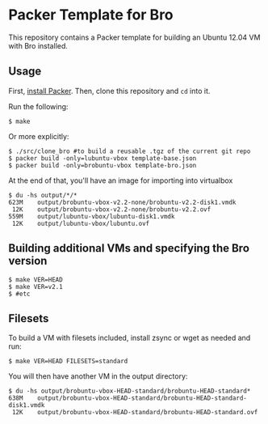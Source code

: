 # Packer Template for Bro

This repository contains a Packer template for building an Ubuntu 12.04 VM
with Bro installed.

## Usage

First, [install Packer](http://www.packer.io/intro/getting-started/setup.html).
Then, clone this repository and `cd` into it.

Run the following:

    $ make

Or more explicitly:

    $ ./src/clone_bro #to build a reusable .tgz of the current git repo
    $ packer build -only=lubuntu-vbox template-base.json
    $ packer build -only=brobuntu-vbox template-bro.json


At the end of that, you'll have an image for importing into virtualbox

    $ du -hs output/*/*
    623M    output/brobuntu-vbox-v2.2-none/brobuntu-v2.2-disk1.vmdk
     12K    output/brobuntu-vbox-v2.2-none/brobuntu-v2.2.ovf
    559M    output/lubuntu-vbox/lubuntu-disk1.vmdk
     12K    output/lubuntu-vbox/lubuntu.ovf

## Building additional VMs and specifying the Bro version

    $ make VER=HEAD
    $ make VER=v2.1
    $ #etc

## Filesets

To build a VM with filesets included, install zsync or wget as needed and run:

    $ make VER=HEAD FILESETS=standard

You will then have another VM in the output directory:

    $ du -hs output/brobuntu-vbox-HEAD-standard/brobuntu-HEAD-standard*
    638M    output/brobuntu-vbox-HEAD-standard/brobuntu-HEAD-standard-disk1.vmdk
     12K    output/brobuntu-vbox-HEAD-standard/brobuntu-HEAD-standard.ovf
